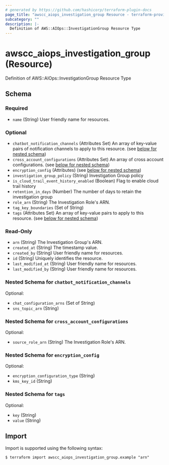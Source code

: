 ```yaml
---
# generated by https://github.com/hashicorp/terraform-plugin-docs
page_title: "awscc_aiops_investigation_group Resource - terraform-provider-awscc"
subcategory: ""
description: |-
  Definition of AWS::AIOps::InvestigationGroup Resource Type
---
```


# awscc_aiops_investigation_group (Resource)

Definition of AWS::AIOps::InvestigationGroup Resource Type



<!-- schema generated by tfplugindocs -->
## Schema

### Required

- `name` (String) User friendly name for resources.

### Optional

- `chatbot_notification_channels` (Attributes Set) An array of key-value pairs of notification channels to apply to this resource. (see [below for nested schema](#nestedatt--chatbot_notification_channels))
- `cross_account_configurations` (Attributes Set) An array of cross account configurations. (see [below for nested schema](#nestedatt--cross_account_configurations))
- `encryption_config` (Attributes) (see [below for nested schema](#nestedatt--encryption_config))
- `investigation_group_policy` (String) Investigation Group policy
- `is_cloud_trail_event_history_enabled` (Boolean) Flag to enable cloud trail history
- `retention_in_days` (Number) The number of days to retain the investigation group
- `role_arn` (String) The Investigation Role's ARN.
- `tag_key_boundaries` (Set of String)
- `tags` (Attributes Set) An array of key-value pairs to apply to this resource. (see [below for nested schema](#nestedatt--tags))

### Read-Only

- `arn` (String) The Investigation Group's ARN.
- `created_at` (String) The timestamp value.
- `created_by` (String) User friendly name for resources.
- `id` (String) Uniquely identifies the resource.
- `last_modified_at` (String) User friendly name for resources.
- `last_modified_by` (String) User friendly name for resources.

<a id="nestedatt--chatbot_notification_channels"></a>
### Nested Schema for `chatbot_notification_channels`

Optional:

- `chat_configuration_arns` (Set of String)
- `sns_topic_arn` (String)


<a id="nestedatt--cross_account_configurations"></a>
### Nested Schema for `cross_account_configurations`

Optional:

- `source_role_arn` (String) The Investigation Role's ARN.


<a id="nestedatt--encryption_config"></a>
### Nested Schema for `encryption_config`

Optional:

- `encryption_configuration_type` (String)
- `kms_key_id` (String)


<a id="nestedatt--tags"></a>
### Nested Schema for `tags`

Optional:

- `key` (String)
- `value` (String)

## Import

Import is supported using the following syntax:

```shell
$ terraform import awscc_aiops_investigation_group.example "arn"
```
